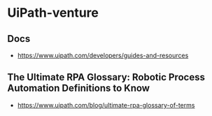 # UiPath-venture

## Docs
- https://www.uipath.com/developers/guides-and-resources

## The Ultimate RPA Glossary: Robotic Process Automation Definitions to Know
- https://www.uipath.com/blog/ultimate-rpa-glossary-of-terms
